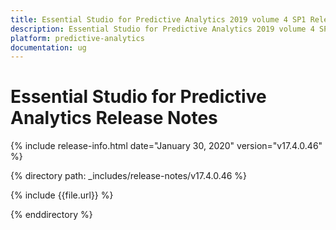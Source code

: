 ```yaml
---
title: Essential Studio for Predictive Analytics 2019 volume 4 SP1 Release Notes  
description: Essential Studio for Predictive Analytics 2019 volume 4 SP1 Release Notes  
platform: predictive-analytics
documentation: ug
---
```


# Essential Studio for Predictive Analytics  Release Notes  

{% include release-info.html date="January 30, 2020"  version="v17.4.0.46" %} 


{% directory path: _includes/release-notes/v17.4.0.46 %}

{% include {{file.url}} %}

{% enddirectory %}